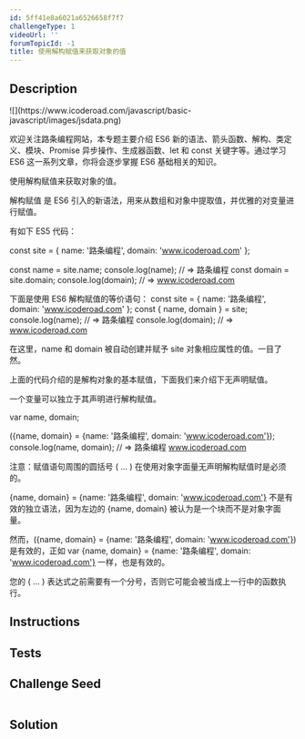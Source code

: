 ```yaml
---
id: 5ff41e8a6021a6526658f7f7
challengeType: 1
videoUrl: ''
forumTopicId: -1
title: 使用解构赋值来获取对象的值
---
```


## Description
<section id='description'>
![](https://www.icoderoad.com/javascript/basic-javascript/images/jsdata.png)

欢迎关注路条编程网站，本专题主要介绍 ES6 新的语法、箭头函数、解构、类定义、模块、Promise 异步操作、生成器函数、let 和 const 关键字等。通过学习  ES6 这一系列文章，你将会逐步掌握  ES6 基础相关的知识。
	
使用解构赋值来获取对象的值。

解构赋值 是 ES6 引入的新语法，用来从数组和对象中提取值，并优雅的对变量进行赋值。

有如下 ES5 代码：

const site = { name: '路条编程', domain: 'www.icoderoad.com' };

const name = site.name; 
console.log(name); // => 路条编程
const domain = site.domain; 
console.log(domain); // => www.icoderoad.com

下面是使用 ES6 解构赋值的等价语句：
const site = { name: '路条编程', domain: 'www.icoderoad.com' };
const { name, domain } = site;
console.log(name); // => 路条编程
console.log(domain); // => www.icoderoad.com


在这里，name 和 domain 被自动创建并赋予 site 对象相应属性的值。一目了然。

上面的代码介绍的是解构对象的基本赋值，下面我们来介绍下无声明赋值。

一个变量可以独立于其声明进行解构赋值。

var name, domain;

({name, domain} = {name: '路条编程', domain: 'www.icoderoad.com'});
console.log(name, domain); // => 路条编程 www.icoderoad.com

注意：赋值语句周围的圆括号 ( ... ) 在使用对象字面量无声明解构赋值时是必须的。

{name, domain} = {name: '路条编程', domain: 'www.icoderoad.com'} 不是有效的独立语法，因为左边的 {name, domain} 被认为是一个块而不是对象字面量。

然而，({name, domain} = {name: '路条编程', domain: 'www.icoderoad.com'}) 是有效的，正如 var {name, domain} = {name: '路条编程', domain: 'www.icoderoad.com'} 一样，也是有效的。

您的 ( ... ) 表达式之前需要有一个分号，否则它可能会被当成上一行中的函数执行。


</section>

## Instructions
<section id='instructions'>

</section>

## Tests
<section id='tests'>

</section>

## Challenge Seed
<section id='challengeSeed'>

<div id='js-seed'>

```js

```

</div>



</section>

## Solution
<section id='solution'>


</section>
